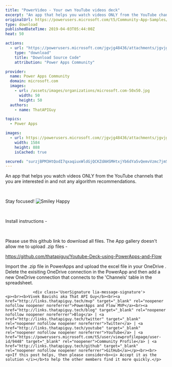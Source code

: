 ```yaml
---
title: "PowerVideo - Your own YouTube videos deck"
excerpt: "An app that helps you watch videos ONLY from the YouTube channels that you are interested in and not any algorithm recommendations. Stay focused!"
originalUrl: https://powerusers.microsoft.com/t5/Community-App-Samples/PowerVideo-Your-own-YouTube-videos-deck/td-p/261670
type: download
publishedDateTime: 2019-04-03T05:44:00Z
heat: 50

actions:
  - url: "https://powerusers.microsoft.com/jgvjg48436/attachments/jgvjg48436/AppFeedbackGallery/143/2/N3b299eb3-6c64-4d7a-afa1-42e1cf545853-document.msapp"
    type: "download"
    title: "Download Source Code"
    attribution: "Power Apps Community"

provider:
  name: Power Apps Community
  domain: microsoft.com
  images:
    - url: /assets/images/organizations/microsoft.com-50x50.jpg
      width: 50
      height: 50
  authors:
    - name: ThatAPIGuy

topics:
  - Power Apps

images:
  - url: https://powerusers.microsoft.com//jgvjg48436/attachments/jgvjg48436/AppFeedbackGallery/143/1/youtube_deck_sample_First_Frame.png
    width: 1584
    height: 888
    isCached: true

secured: "surzjBPM3HtQodI7qxaqiuxWldGjQCKZdAHSMHtxjYb6dYa5vQemvVzmc7jmS4GUArl2MKTK+ru5iNT9p+LsrP88u5kHDvuxf55etEWmXEDjzub4PJdMhMUAqCyM+pQHCiNLgEycuGslqkPs1AA6bFVZmZpnmJE1oZWx4Y+ZgDnfVnsbt0GKXcALLtqQ5MeGiWpFwPkSSWQAF46XigiOv3CcaUBDQpPNDF1a2u/B4lXKE3ZGgERm3vM2MzUt+VpsyuwsNjjbyYQW3zgrXmX39LRQSBrBi+zowbgzuaDUGh8C4o8Az6pixbB5vsEhPuYveAkEMh3RZTH0jvWjt8FmwvB5jUOdb3Wnh50TjVvixf1N/nJ/aRc2D4iKUIzsS7e1A7jdgJ8SKkrUhU71HH/qZzbFbUnaeBvl/tLnmcGnKxdygHs+3yx5LM/hTcauHh2U;kyWcQkqHj+R1Wm9HEJlO3g=="
---
```

<p>An app that helps you watch videos ONLY from the YouTube channels that you are interested in and not any algorithm recommendations.&nbsp;</p>
<p>&nbsp;</p>
<p>Stay focused!<span>&nbsp;</span><img class="emoticon emoticon-smileyhappy" src="/i/smilies/16x16_smiley-happy.png" border="0" alt="Smiley Happy" title="Smiley Happy"></p>
<p>&nbsp;</p>
<p>Install instructions -</p>
<p>&nbsp;</p>
<p>Please use this github link to download all files. The App gallery doesn't allow me to upload .zip files -</p>
<p><a href="https://github.com/thatapiguy/Youtube-Deck-using-PowerApps-and-Flow" target="_blank" rel="nofollow noopener noreferrer noopener noreferrer">https://github.com/thatapiguy/Youtube-Deck-using-PowerApps-and-Flow</a></p>
<p>Import the .zip file in PowerApps and upload the excel file in your OneDrive . Delete the exisiting OneDrive connection in the PowerApp and then add a new OneDrive connection that connects to the 'Channels' table in the spreadsheet.</p>
					
				
			
			
				<div class='UserSignature lia-message-signature'>
	<p><br><b>Vivek Bavishi aka That API Guy</b><br><a href="http://links.thatapiguy.tech/mvp" target="_blank" rel="noopener nofollow noopener noreferrer">PowerApps and Flow MVP</a><br><a href="http://links.thatapiguy.tech/blog" target="_blank" rel="noopener nofollow noopener noreferrer">Blog</a> | <a href="http://links.thatapiguy.tech/twitter" target="_blank" rel="noopener nofollow noopener noreferrer">Twitter</a> | <a href="http://links.thatapiguy.tech/youtube" target="_blank" rel="noopener nofollow noopener noreferrer">YouTube</a> | <a href="https://powerusers.microsoft.com/t5/user/viewprofilepage/user-id/9448" target="_blank" rel="noopener">Community Profile</a> | <a href="http://links.thatapiguy.tech/github" target="_blank" rel="noopener nofollow noopener noreferrer">GitHub</a></p><br><br><p>If this post helps, then please consider<b><i> Accept it as the solution </i></b>to help the other members find it more quickly.</p>
</div>


